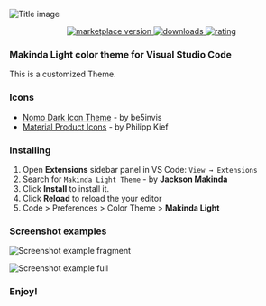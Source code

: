 ![Title image](https://i.imgur.com/W9mBLt3.png)

<p align="center">
  <!-- marketplace version -->
  <a href="https://marketplace.visualstudio.com/items?itemName=makindajack.makinda-light">
    <img alt="marketplace version" src="https://img.shields.io/vscode-marketplace/v/makindajack.makinda-light.svg?maxAge=36&style=for-the-badge&labelColor=FCECE9&color=F0A694">
  </a>
  <!-- downloads -->
  <a href="https://marketplace.visualstudio.com/items?itemName=makindajack.makinda-light">
    <img alt="downloads" src="https://img.shields.io/visual-studio-marketplace/d/makindajack.makinda-light.svg?maxAge=36&style=for-the-badge&labelColor=FCECE9&color=F0A694">
  </a>
  <!-- rating -->
  <a href="https://marketplace.visualstudio.com/items?itemName=makindajack.makinda-light">
    <img alt="rating" src="https://img.shields.io/visual-studio-marketplace/stars/makindajack.makinda-light.svg?maxAge=86400&style=for-the-badge&labelColor=FCECE9&color=F0A694">
  </a>
</p>

### Makinda Light color theme for Visual Studio Code

This is a customized Theme.

### Icons

- [Nomo Dark Icon Theme](https://marketplace.visualstudio.com/items?itemName=be5invis.vscode-icontheme-nomo-light) - by be5invis
- [Material Product Icons](https://marketplace.visualstudio.com/items?itemName=PKief.material-product-icons) - by Philipp Kief

### Installing

1.  Open **Extensions** sidebar panel in VS Code: `View → Extensions`
2.  Search for `Makinda Light Theme` - by **Jackson Makinda**
3.  Click **Install** to install it.
4.  Click **Reload** to reload the your editor
5.  Code > Preferences > Color Theme > **Makinda Light**

### Screenshot examples

![Screenshot example fragment](https://i.imgur.com/qxYdmP8.png)

![Screenshot example full](https://i.imgur.com/LKLWRX7.png)

### **Enjoy!**

